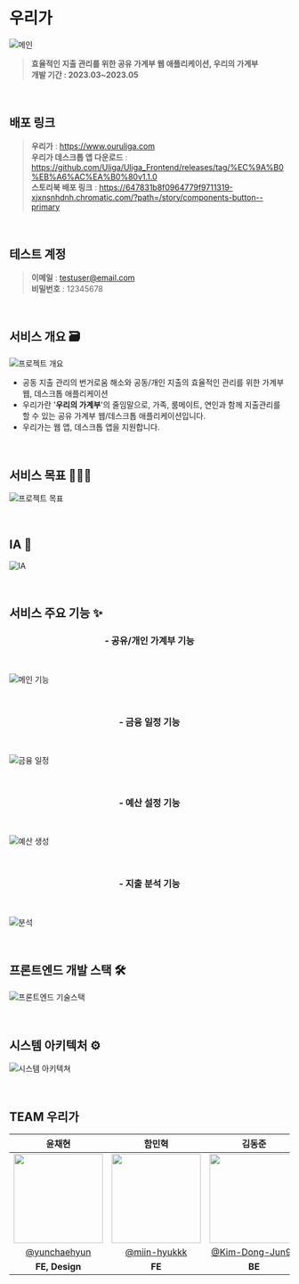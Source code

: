 # 우리가

![메인](https://github.com/Uliga/Uliga_Frontend/assets/79246447/27ae04c1-a81e-4108-90e9-9096022d1226)

> **효율적인 지출 관리를 위한 공유 가계부 웹 애플리케이션, 우리의 가계부** 
> <br/>
> **개발 기간 : 2023.03~2023.05**

<br/>

## 배포 링크

> **우리가** : https://www.ouruliga.com
> <br/>
> **우리가 데스크톱 앱 다운로드** : https://github.com/Uliga/Uliga_Frontend/releases/tag/%EC%9A%B0%EB%A6%AC%EA%B0%80v1.1.0
> <br/>
> **스토리북 배포 링크** : https://647831b8f0964779f9711319-xjxnsnhdnh.chromatic.com/?path=/story/components-button--primary

<br/>

## 테스트 계정

> **이메일** : testuser@email.com
> <br/>
> **비밀번호** : 12345678

<br/>

## 서비스 개요 🗃️

![프로젝트 개요](https://github.com/Uliga/Uliga_Frontend/assets/79246447/543d3b6a-65d8-4529-b584-a34cf78fadf8)

- 공동 지출 관리의 번거로움 해소와 공동/개인 지출의 효율적인 관리를 위한 가계부 웹, 데스크톱 애플리케이션
- 우리가란 '**우리의 가계부**'의 줄임말으로, 가족, 룸메이트, 연인과 함께 지출관리를 할 수 있는 공유 가계부 웹/데스크톱 애플리케이션입니다.
- 우리가는 웹 앱, 데스크톱 앱을 지원합니다.

<br/>

## 서비스 목표 👩🏻‍💻
![프로젝트 목표](https://github.com/Uliga/Uliga_Frontend/assets/79246447/91534b96-306e-4991-b735-7bc8e8dce9e7)

<br/>

## IA 📝
![IA](https://github.com/Uliga/Uliga_Frontend/assets/79246447/2014674a-2105-417f-be4b-d085969b72b8)

<br/>

## 서비스 주요 기능 ✨

<h3 align="center">- 공유/개인 가계부 기능</h3>

<br/>

![메인 기능](https://github.com/Uliga/Uliga_Frontend/assets/79246447/6f94f815-4023-4e5e-b5e0-b92ed0383070)

<br/>

<h3 align="center">- 금융 일정 기능</h3>

<br/>

![금융 일정](https://github.com/Uliga/Uliga_Frontend/assets/79246447/988693b0-2e64-4dc7-9bf3-d712f19d9144)

<br/>

<h3 align="center">- 예산 설정 기능</h3>

<br/>

![예산 생성](https://github.com/Uliga/Uliga_Frontend/assets/79246447/407e5ea8-c40b-4f0b-ab6c-7c853261d61c)

<br/>

<h3 align="center">- 지출 분석 기능</h3>

<br/>

![분석](https://github.com/Uliga/Uliga_Frontend/assets/79246447/eb2b4bda-4a4b-4eb7-bf24-d59db97e1d1d)

<br/>

## 프론트엔드 개발 스택 **🛠**
<!-- <div>
  <img src="https://img.shields.io/badge/react-61DAFB?style=for-the-badge&logo=react&logoColor=black">
  <img src="https://img.shields.io/badge/typescript-3178C6?style=for-the-badge&logo=typescript&logoColor=white">
  <img src="https://img.shields.io/badge/electron-47848F?style=for-the-badge&logo=electron&logoColor=white">
  <img src="https://img.shields.io/badge/react query-FF4154?style=for-the-badge&logo=react query&logoColor=white"> 
  <img src="https://img.shields.io/badge/recoil-FAB040?style=for-the-badge&logo=recoil&logoColor=white"> 
  <img src="https://img.shields.io/badge/styled components-DB7093?style=for-the-badge&logo=styled components&logoColor=white">
  <img src="https://img.shields.io/badge/yarn-2C8EBB?style=for-the-badge&logo=yarn&logoColor=white"> 
  <img src="https://img.shields.io/badge/eslint-4B32C3?style=for-the-badge&logo=eslint&logoColor=white"> 
  <img src="https://img.shields.io/badge/prettier-F7B932?style=for-the-badge&logo=prettier&logoColor=black">
  <img src="https://img.shields.io/badge/jest-C21325?style=for-the-badge&logo=jest&logoColor=white">
  <img src="https://img.shields.io/badge/cypress-17202C?style=for-the-badge&logo=cypress&logoColor=white">
  <img src="https://img.shields.io/badge/storybook-FF4785?style=for-the-badge&logo=storybook&logoColor=white">
  <img src="https://img.shields.io/badge/github actions-2088FF?style=for-the-badge&logo=githubactions&logoColor=white">
  <img src="https://img.shields.io/badge/aws amplify-FF9900?style=for-the-badge&logo=aws amplify&logoColor=white">
  <img src="https://img.shields.io/badge/jira-0052CC?style=for-the-badge&logo=jira&logoColor=white">
  <img src="https://img.shields.io/badge/slack-4A154B?style=for-the-badge&logo=slack&logoColor=white">
  <img src="https://img.shields.io/badge/figma-F24E1E?style=for-the-badge&logo=figma&logoColor=white">

</div> -->

![프론트엔드 기술스택](https://github.com/Uliga/Uliga_Frontend/assets/79246447/9682432f-6d07-4a7f-8f0a-1427cc209a44)

<br/>

## 시스템 아키텍처 **⚙️**
![시스템 아키텍쳐](https://github.com/Uliga/Uliga_Frontend/assets/79246447/cadd0d4d-c6f9-4d33-aa2b-39c05ae23044)


<br/>

## TEAM 우리가
|                                                                                                                       윤채현                                                                                                                       |                                                                                                                       함민혁                                                                                                                       |                                                                                                                       김동준                                                                                                                       |
| :-----------------------------------------------------------------------------------------------------------------------------------------------------------------------------------------------------------------------------------------------------: | :-----------------------------------------------------------------------------------------------------------------------------------------------------------------------------------------------------------------------------------------------------: | :-----------------------------------------------------------------------------------------------------------------------------------------------------------------------------------------------------------------------------------------------------: |
|                                                                                     <img width="160px" src="https://avatars.githubusercontent.com/u/79246447?v=4">                                                                                      |                                                            <img width="160px" src="https://avatars.githubusercontent.com/u/97940568?v=4" />                                                            |                                                                                     <img width="160px" src="https://avatars.githubusercontent.com/u/95599193?v=4">                                                                                      |
|                                                                                                         [@yunchaehyun](https://github.com/yunchaehyun)                                                                                                          |                                                                                                    [@miin-hyukkk](https://github.com/miin-hyukkk)                                                                                                     |                                                                                                        [@Kim-Dong-Jun99](https://github.com/Kim-Dong-Jun99)                                                                                                        |
| **FE, Design** | **FE** | **BE** |
